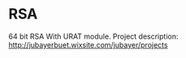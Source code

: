 # RSA
64 bit RSA With URAT module.
Project description: 
http://jubayerbuet.wixsite.com/jubayer/projects
